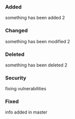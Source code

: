 ### Added
something has been added 2

### Changed
something has been modified 2

### Deleted
something has been deleted 2

### Security
fixing vulnerabilities

### Fixed
info added in master
